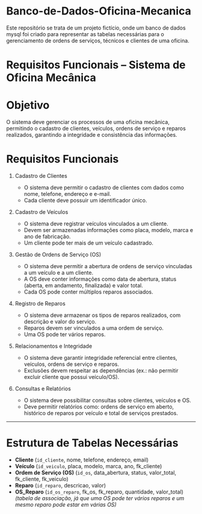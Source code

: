 # Banco-de-Dados-Oficina-Mecanica
Este repositório se trata de um projeto fictício, onde um banco de dados mysql foi criado para representar as tabelas necessárias para o gerenciamento de ordens de serviços, técnicos e clientes de uma oficina.


# Requisitos Funcionais – Sistema de Oficina Mecânica

# Objetivo

O sistema deve gerenciar os processos de uma oficina mecânica, permitindo o cadastro de clientes, veículos, ordens de serviço e reparos realizados, garantindo a integridade e consistência das informações.



# Requisitos Funcionais

1. Cadastro de Clientes

   * O sistema deve permitir o cadastro de clientes com dados como nome, telefone, endereço e e-mail.
   * Cada cliente deve possuir um identificador único.

2. Cadastro de Veículos

   * O sistema deve registrar veículos vinculados a um cliente.
   * Devem ser armazenadas informações como placa, modelo, marca e ano de fabricação.
   * Um cliente pode ter mais de um veículo cadastrado.

3. Gestão de Ordens de Serviço (OS)

   * O sistema deve permitir a abertura de ordens de serviço vinculadas a um veículo e a um cliente.
   * A OS deve conter informações como data de abertura, status (aberta, em andamento, finalizada) e valor total.
   * Cada OS pode conter múltiplos reparos associados.

4. Registro de Reparos

   * O sistema deve armazenar os tipos de reparos realizados, com descrição e valor do serviço.
   * Reparos devem ser vinculados a uma ordem de serviço.
   * Uma OS pode ter vários reparos.

5. Relacionamentos e Integridade

   * O sistema deve garantir integridade referencial entre clientes, veículos, ordens de serviço e reparos.
   * Exclusões devem respeitar as dependências (ex.: não permitir excluir cliente que possui veículo/OS).

6. Consultas e Relatórios

   * O sistema deve possibilitar consultas sobre clientes, veículos e OS.
   * Deve permitir relatórios como: ordens de serviço em aberto, histórico de reparos por veículo e total de serviços prestados.

---

# Estrutura de Tabelas Necessárias

* **Cliente** (`id_cliente`, nome, telefone, endereço, email)
* **Veículo** (`id_veiculo`, placa, modelo, marca, ano, fk\_cliente)
* **Ordem de Serviço (OS)** (`id_os`, data\_abertura, status, valor\_total, fk\_cliente, fk\_veiculo)
* **Reparo** (`id_reparo`, descricao, valor)
* **OS\_Reparo** (`id_os_reparo`, fk\_os, fk\_reparo, quantidade, valor\_total) *(tabela de associação, já que uma OS pode ter vários reparos e um mesmo reparo pode estar em várias OS)*

